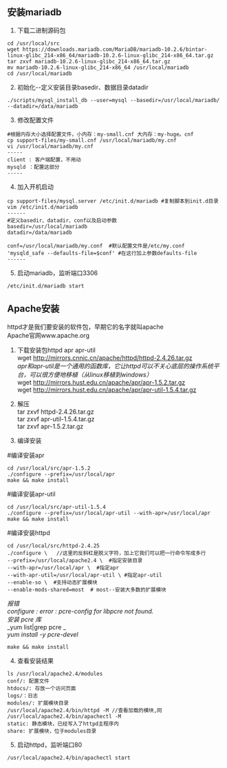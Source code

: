 ## 安装mariadb  

1. 下载二进制源码包  
```  
cd /usr/local/src   
wget https://downloads.mariadb.com/MariaDB/mariadb-10.2.6/bintar-linux-glibc_214-x86_64/mariadb-10.2.6-linux-glibc_214-x86_64.tar.gz  
tar zxvf mariadb-10.2.6-linux-glibc_214-x86_64.tar.gz  
mv mariadb-10.2.6-linux-glibc_214-x86_64 /usr/local/mariadb  
cd /usr/local/mariadb  
```  

2. 初始化--定义安装目录basedir、数据目录datadir  
```  
./scripts/mysql_install_db --user=mysql --basedir=/usr/local/mariadb/ --datadir=/data/mariadb  
```  

3. 修改配置文件  
```  
#根据内存大小选择配置文件，小内存：my-small.cnf 大内存：my-huge。cnf   
cp support-files/my-small.cnf /usr/local/mariadb/my.cnf  
vi /usr/local/mariadb/my.cnf   
-----  
client : 客户端配置，不用动  
mysqld ：配置这部分  
-----  
```  

4. 加入开机启动  
```  
cp support-files/mysql.server /etc/init.d/mariadb #复制脚本到init.d目录  
vim /etc/init.d/mariadb   
------  
#定义basedir、datadir、conf以及启动参数  
basedir=/usr/local/mariadb  
datadir=/data/mariadb  

conf=/usr/local/mariadb/my.conf  #默认配置文件是/etc/my.conf  
'mysqld_safe --defaults-file=$conf' #在这行加上参数defaults-file  
------  
```  

5. 启动mariadb，监听端口3306  
```  
/etc/init.d/mariadb start  
```  

## Apache安装  

httpd才是我们要安装的软件包，早期它的名字就叫apache  
Apache官网www.apache.org  

1. 下载安装包httpd apr apr-util  
wget http://mirrors.cnnic.cn/apache/httpd/httpd-2.4.26.tar.gz  
_apr和apr-util是一个通用的函数库，它让httpd可以不关心底层的操作系统平台，可以很方便地移植（从linux移植到windows）_  
wget http://mirrors.hust.edu.cn/apache/apr/apr-1.5.2.tar.gz  
wget http://mirrors.hust.edu.cn/apache/apr/apr-util-1.5.4.tar.gz  

2. 解压  
tar zxvf httpd-2.4.26.tar.gz  
tar zxvf apr-util-1.5.4.tar.gz  
tar zxvf apr-1.5.2.tar.gz  

3. 编译安装  

#编译安装apr  
```  
cd /usr/local/src/apr-1.5.2  
./configure --prefix=/usr/local/apr  
make && make install  
```  

#编译安装apr-util  
```  
cd /usr/local/src/apr-util-1.5.4  
./configure --prefix=/usr/local/apr-util --with-apr=/usr/local/apr  
make && make install  
```  

#编译安装httpd  
```  
cd /usr/local/src/httpd-2.4.25  
./configure \   //这里的反斜杠是脱义字符，加上它我们可以把一行命令写成多行  
--prefix=/usr/local/apache2.4 \  #指定安装目录  
--with-apr=/usr/local/apr \  #指定apr  
--with-apr-util=/usr/local/apr-util \ #指定apr-util  
--enable-so \  #支持动态扩展模块  
--enable-mods-shared=most  # most--安装大多数的扩展模块  
```
_*报错*_  
_configure : error : pcre-config for libpcre not found._  
_安装 pcre 库_  
_yum list|grep pcre _  
_yum install -y pcre-devel_  

```  
make && make install  
```  

4. 查看安装结果  
```  
ls /usr/local/apache2.4/modules  
conf/: 配置文件  
htdocs/: 存放一个访问页面  
logs/：日志  
modules/: 扩展模块目录  
/usr/local/apache2.4/bin/httpd -M //查看加载的模块,同 /usr/local/apache2.4/bin/apachectl -M   
static: 静态模块，已经写入了httpd主程序内  
share: 扩展模块，位于modules目录  
```  

5. 启动httpd，监听端口80  
```  
/usr/local/apache2.4/bin/apachectl start  
```  
